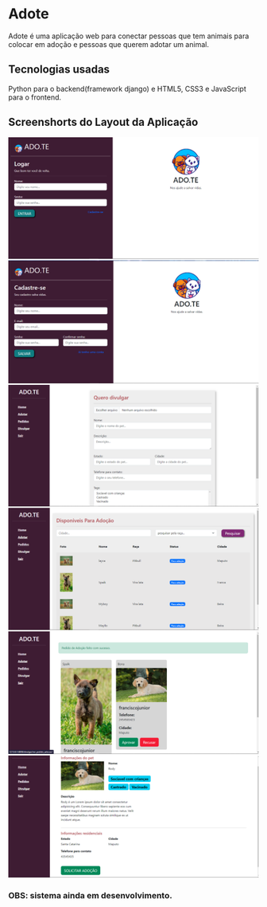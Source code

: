 # Adote
 Adote é uma aplicação web para conectar pessoas que tem animais para colocar em adoção e pessoas que querem adotar um animal.
 
 ## Tecnologias usadas
 Python para o backend(framework django) e HTML5, CSS3 e JavaScript para o frontend.
 
 ## Screenshorts do Layout da Aplicação
 
 ![LoginPage](./Design/LOGIN.png)
 ![LoginPage](./Design/CADASTRO.png)
 ![LoginPage](./Design/DIVULGAR.png)
   ![LoginPage](./Design/PETS.png)
     ![LoginPage](./Design/PEDIDOS.png)
       ![LoginPage](./Design/SOLICITACAO.png)

### OBS: sistema ainda em desenvolvimento.

